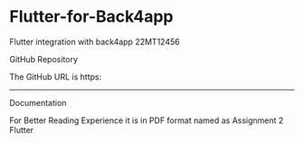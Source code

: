 # Flutter-for-Back4app
Flutter integration with back4app 22MT12456

GitHub Repository

The GitHub URL is https:
************************
Documentation

For Better Reading Experience it is in PDF format named as Assignment 2 Flutter
